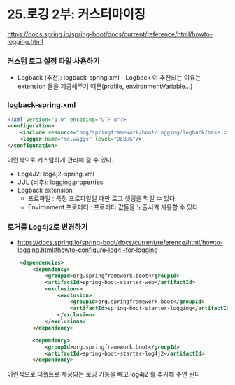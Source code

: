 # 25.로깅 2부: 커스터마이징

https://docs.spring.io/spring-boot/docs/current/reference/html/howto-logging.html

### 커스텀 로그 설정 파일 사용하기
 * Logback (추천): logback-spring.xml - Logback 이 추천되는 이유는 extension 들을 제공해주기 때문(profile, environmentVariable...) 

### logback-spring.xml
```xml
<?xml version="1.0" encoding="UTF-8"?>
<configuration>
    <include resource="org/springframework/boot/logging/logback/base.xml"/>
    <logger name="me.waggs" level="DEBUG"/>
</configuration>
```

이런식으로 커스텀하게 관리해 줄 수 있다.

 * Log4J2: log4j2-spring.xml
 * JUL (비추): logging.properties
 * Logback extension
   * 프로파일 <springProfile name=”프로파일”> : 특정 프로파일일 때만 로그 셋팅을 먹일 수 있다.
   * Environment 프로퍼티 <springProperty> : 프로퍼티 값들을 노출시켜 사용할 수 있다.

### 로거를 Log4j2로 변경하기
 * https://docs.spring.io/spring-boot/docs/current/reference/html/howto-logging.html#howto-configure-log4j-for-logging

```xml
    <dependencies>
        <dependency>
            <groupId>org.springframework.boot</groupId>
            <artifactId>spring-boot-starter-web</artifactId>
            <exclusions>
                <exclusion>
                    <groupId>org.springframework.boot</groupId>
                    <artifactId>spring-boot-starter-logging</artifactId>
                </exclusion>
            </exclusions>
        </dependency>

        <dependency>
            <groupId>org.springframework.boot</groupId>
            <artifactId>spring-boot-starter-log4j2</artifactId>
        </dependency>
```

이런식으로 디폴트로 제공되는 로깅 기능을 빼고 log4j2 를 추가해 주면 된다.